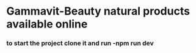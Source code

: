 # Gammavit-Beauty natural products available online
### to start the project clone it and run -npm run dev
